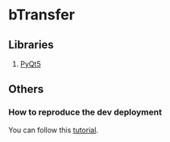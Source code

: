# bTransfer

##

## Libraries

1. [PyQt5](https://www.riverbankcomputing.com/software/pyqt/intro)

## Others

### How to reproduce the dev deployment

You can follow this [tutorial](https://build-system.fman.io/pyqt5-tutorial).